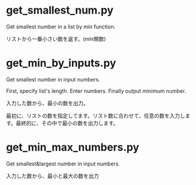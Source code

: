 #	get_smallest_num.py

Get smallest number in a list by min function.

リストから一番小さい数を返す。(min関数)


#	get_min_by_inputs.py

Get smallest number in input numbers.

First, specify list's length. Enter numbers. Finally output minimum number.

入力した数から、最小の数を出力。

最初に、リストの数を指定してます。リスト数に合わせて、任意の数を入力します。最終的に、その中で最小の数を出力します。

# get_min_max_numbers.py 

Get smallest&largest number in input numbers.

入力した数から、最小と最大の数を出力

